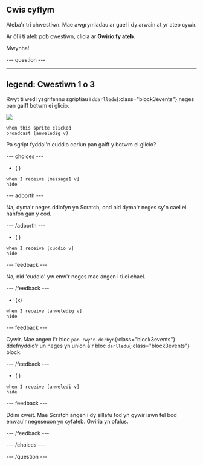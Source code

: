 ## Cwis cyflym

Ateba'r tri chwestiwn. Mae awgrymiadau ar gael i dy arwain at yr ateb cywir.

Ar ôl i ti ateb pob cwestiwn, clicia ar **Gwirio fy ateb**.

Mwynha!

--- question ---

---
legend: Cwestiwn 1 o 3
---

Rwyt ti wedi ysgrifennu sgriptiau i `ddarlledu`{:class="block3events"} neges pan gaiff botwm ei glicio.

![](images/button-icon.png)

```blocks3
when this sprite clicked
broadcast (anweledig v)
```

Pa sgript fyddai'n cuddio corlun pan gaiff y botwm ei glicio?

--- choices ---

- ( )

```blocks3
when I receive [message1 v]
hide
```

 --- adborth ---

 Na, dyma'r neges ddiofyn yn Scratch, ond nid dyma'r neges sy'n cael ei hanfon gan y cod.

 --- /adborth ---

- ( )

```blocks3
when I receive [cuddio v]
hide
```

 --- feedback ---

 Na, nid 'cuddio' yw enw'r neges mae angen i ti ei chael.

 --- /feedback ---

- (x)

```blocks3
when I receive [anweledig v]
hide
```

 --- feedback ---

Cywir. Mae angen i'r bloc `pan rwy'n derbyn`{:class="block3events"} ddefnyddio'r un neges yn union â'r bloc `darlledu`{:class="block3events"} block.

 --- /feedback ---

- ( )

```blocks3
when I receive [anweledi v]
hide
```

 --- feedback ---

 Ddim cweit. Mae Scratch angen i dy sillafu fod yn gywir iawn fel bod enwau'r negeseuon yn cyfateb. Gwiria yn ofalus.

 --- /feedback ---

--- /choices ---

--- /question ---

